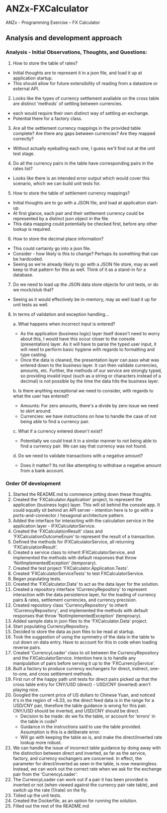 # ANZx-FXCalculator
ANZx - Programming Exercise – FX Calculator


## Analysis and development approach

### Analysis - Initial Observations, Thoughts, and Questions:
1. How to store the table of rates?
- Initial thoughts are to represent it in a json file, and load it up at application startup.
- This should allow for future extensibility of reading from a datastore or external API.

2. Looks like the types of currency settlement available on the cross table are distinct 'methods' of settling between currencies.
- each would require their own distinct way of settling an exchange.
- Potential there for a factory class.

3. Are all the settlement currency mappings in the provided table complete? Are there any gaps between currencies? Are they mapped correctly?
- Without actually eyeballing each one, I guess we'll find out at the unit test stage.

4. Do all the currency pairs in the table have corresponding pairs in the rates list?
- Looks like there is an intended error output which would cover this scenario, which we can build unit tests for.

5. How to store the table of settlement currency mappings?
- Initial thoughts are to go with a JSON file, and load at application start-up.
- At first glance, each pair and their settlement currency could be represented by a distinct json object in the file. 
- This data mapping could potentially be checked first, before any other lookup is required.

6. How to store the decimal place information?
- This could certainly go into a json file.
- Consider - how likely is this to change? Perhaps its something that can be hardcoded.
- Seeing as we're already likely to go with a JSON file store, may as well keep to that pattern for this as well. Think of it as a stand-in for a database.

7. Do we need to load up the JSON data store objects for unit tests, or do we mock/stub that?
- Seeing as it would effectively be in-memory, may as well load it up for unit tests as well.

8. In terms of validation and exception handling... 
    
    a. What happens when incorrect input is entered?
    - As the application (business logic) layer itself doesn't need to worry about this, I would have this occur closer to the console (presentation) layer. As it will have to parse the typed user input, it will need to perform basic hygiene with regards to formatting and type casting.
    - Once the data is cleaned, the presentation layer can pass what was entered down to the business layer. It can then validate currencies, amounts, etc. Further, the methods of our service are strongly typed, so providing invalid input (such as a string or characters instead of a decimal) is not possible by the time the data hits the business layer.

    b. Is there anything exceptional we need to consider, with regards to what the user has entered?
    - Amounts: For zero amounts, there's a divide by zero issue we need to skirt around.
    - Currencies: we have instructions on how to handle the case of not being able to find a currency pair.

    c. What if a currency entered doesn't exist?
    - Potentially we could treat it in a similar manner to not being able to find a currency pair. We can say that currency was not found.

    d. Do we need to validate transactions with a negative amount?
    - Does it matter? Its not like attempting to withdraw a negative amount from a bank account.




### Order Of development
1. Started the README.md to commence jotting down these thoughts.
2. Created the 'FXCalculator.Application' project, to represent the application (business logic) layer. This will sit behind the console app. It could equally sit behind an API server - intention here is to go with a ports-and-connector / hexagonal architecture pattern.
3. Added the interface for interacting with the calculation service in the application layer - IFXCalculatorService.
4. Created the 'FXCalculationResult' class and 'FXCalculationOutcomeEnum' to represent the result of a transaction.
5. Defined the methods for IFXCalculatorService, all returning 'FXCalculationResult'.
6. Created a service class to inherit IFXCalculatorService, and implemented the methods with default responses that throw 'NotImplementedException' (temporary).
7. Created the test project 'FXCalculator.Application.Tests'.
8. Created 'FXCalculatorServiceTests' to test FXCalculatorService.
9. Began populating tests.
10. Created the 'FXCalculator.Data' to act as the data layer for the solution.
11. Created a repository interface 'ICurrencyRepository' to represent interaction with the data persistence layer, for the loading of currency pairs & rates, settlement currencies, and currency precision.
12. Created repository class 'CurrencyRepository' to inherit 'ICurrencyRepository', and implemented the methods with default responses that throw 'NotImplementedException' (temproary).
13. Added sample data in json files to the 'FXCalculator.Data' project.
14. Start populating CurrencyRepository.
15. Decided to store the data as json files to be read at startup.
16. Took the suggestion of using the symmetry of the data in the table to cut down on data entry. Have to account for this in code when loading reverse pairs.
17. Created 'CurrencyLoader' class to sit between the CurrencyRepository and the FXCalculatorService. Intention here is to handle any manipulation of pairs before serving it up to the 'FXCurrencyService'.
18. Built a factory to produce currency exchangers for direct, indirect, one-to-one, and cross settlement methods.
14. First run of the happy path unit tests for direct pairs picked up that the cross table entry for CNY/USD (direct) - USD/CNY (inverted) aren't playing nice. 
15. Googled the current price of US dollars to Chinese Yuan, and noticed it's in the region of ~6.33, so the direct feed data is in the range for a USD/CNY pair, therefore the table guidance is wrong for this pair. CNY/USD should be inverted, and USD/CNY should be direct.
    - Decision to be made: do we fix the table, or account for 'errors' in the table in code?
    - Guidance in the instructions said to use the table provided. Assumption is this is a deliberate error.
    - Will go with keeping the table as is, and make the direct/inverted rate lookup more robust.
16. We can handle the issue of incorrect table guidance by doing away with the distinction between direct and inverted, as far as the service, factory, and currency exchangers are concerned. In effect, the parameter for direct/inverted as seen in the table, is now meaningless. Instead, we can work out the correct rate when we ask for the exchange pair from the 'CurrencyLoader'.
17. The CurrencyLoader can work out if a pair it has been provided is inverted or not (when viewed against the currency pair rate table), and switch up the rate (1/rate) on the fly.
15. Tidied up the unit tests.
16. Created the Dockerfile, as an option for running the solution.
17. Filled out the rest of the README.md